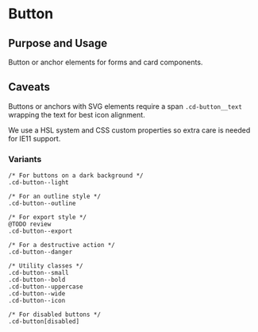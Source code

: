 # Button

## Purpose and Usage
Button or anchor elements for forms and card components.

## Caveats
Buttons or anchors with SVG elements require a span `.cd-button__text` wrapping the text for best icon alignment.

We use a HSL system and CSS custom properties so extra care is needed for IE11 support.

### Variants

```
/* For buttons on a dark background */
.cd-button--light

/* For an outline style */
.cd-button--outline

/* For export style */
@TODO review
.cd-button--export

/* For a destructive action */
.cd-button--danger

/* Utility classes */
.cd-button--small
.cd-button--bold
.cd-button--uppercase
.cd-button--wide
.cd-button--icon

/* For disabled buttons */
.cd-button[disabled]

```
